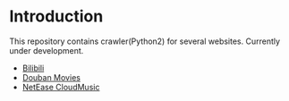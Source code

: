 # Introduction
 
 This repository contains crawler(Python2) for several websites. Currently under development.

* [Bilibili](https://www.bilibili.com/)
* [Douban Movies](https://movie.douban.com/)
* [NetEase CloudMusic](https://music.163.com/)
